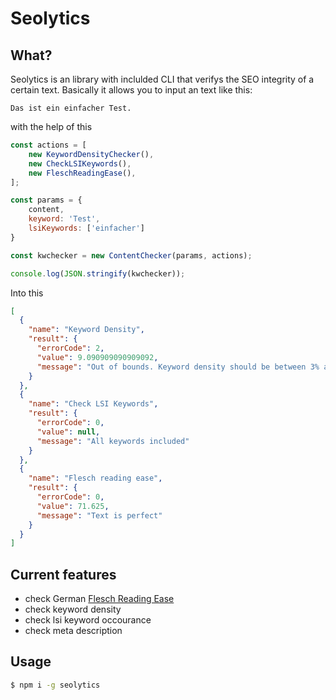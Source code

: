 # Seolytics

## What?
Seolytics is an library with inclulded CLI that verifys the SEO integrity of a certain text.
Basically it allows you to input an text like this:
```
Das ist ein einfacher Test.
```

with the help of this
```javascript
const actions = [
    new KeywordDensityChecker(),
    new CheckLSIKeywords(),
    new FleschReadingEase(),
];

const params = {
    content,
    keyword: 'Test',
    lsiKeywords: ['einfacher']
}

const kwchecker = new ContentChecker(params, actions);

console.log(JSON.stringify(kwchecker));
```

Into this
```json
[
  {
    "name": "Keyword Density",
    "result": {
      "errorCode": 2,
      "value": 9.090909090909092,
      "message": "Out of bounds. Keyword density should be between 3% and 1.5%"
    }
  },
  {
    "name": "Check LSI Keywords",
    "result": {
      "errorCode": 0,
      "value": null,
      "message": "All keywords included"
    }
  },
  {
    "name": "Flesch reading ease",
    "result": {
      "errorCode": 0,
      "value": 71.625,
      "message": "Text is perfect"
    }
  }
]
```

## Current features
- check German [Flesch Reading Ease][fre]
- check keyword density
- check lsi keyword occourance
- check meta description

## Usage
```sh
$ npm i -g seolytics
```

[fre]: https://de.ryte.com/wiki/Flesch-Reading-Ease
